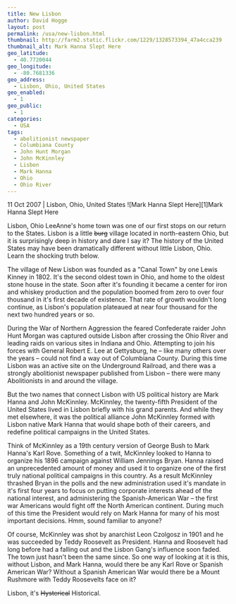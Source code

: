 ```yaml
---
title: New Lisbon
author: David Hogge
layout: post
permalink: /usa/new-lisbon.html
thumbnail: http://farm2.static.flickr.com/1229/1328573394_47a4cca239
thumbnail_alt: Mark Hanna Slept Here
geo_latitude:
  - 40.7720044
geo_longitude:
  - -80.7681336
geo_address:
  - Lisbon, Ohio, United States
geo_enabled:
  - 1
geo_public:
  - 1
categories:
  - USA
tags:
  - abolitionist newspaper
  - Columbiana County
  - John Hunt Morgan
  - John McKinnley
  - Lisbon
  - Mark Hanna
  - Ohio
  - Ohio River
---
```

11 Oct 2007 | Lisbon, Ohio, United States ![Mark Hanna Slept Here][1]Mark Hanna Slept Here

Lisbon, Ohio LeeAnne's home town was one of our first stops on our return to the States. Lisbon is a little ~~burg~~ village located in north-eastern Ohio, but it is surprisingly deep in history and dare I say it? The history of the United States may have been dramatically different without little Lisbon, Ohio. Learn the shocking truth below.

The village of New Lisbon was founded as a "Canal Town" by one Lewis Kinney in 1802. It's the second oldest town in Ohio, and home to the oldest stone house in the state. Soon after it's founding it became a center for iron and whiskey production and the population boomed from zero to over four thousand in it's first decade of existence. That rate of growth wouldn't long continue, as Lisbon's population plateaued at near four thousand for the next two hundred years or so.

During the War of Northern Aggression the feared Confederate raider John Hunt Morgan was captured outside Lisbon after crossing the Ohio River and leading raids on various sites in Indiana and Ohio. Attempting to join his forces with General Robert E. Lee at Gettysburg, he – like many others over the years – could not find a way out of Columbiana County. During this time Lisbon was an active site on the Underground Railroad, and there was a strongly abolitionist newspaper published from Lisbon – there were many Abolitionists in and around the village.

But the two names that connect Lisbon with US political history are Mark Hanna and John McKinnley. McKinnley, the twenty-fifth President of the United States lived in Lisbon briefly with his grand parents. And while they met elsewhere, it was the political alliance John McKinnley formed with Lisbon native Mark Hanna that would shape both of their careers, and redefine political campaigns in the United States.

Think of McKinnley as a 19th century version of George Bush to Mark Hanna's Karl Rove. Something of a twit, McKinnley looked to Hanna to organize his 1896 campaign against William Jennings Bryan. Hanna raised an unprecedented amount of money and used it to organize one of the first truly national political campaigns in this country. As a result McKinnley thrashed Bryan in the polls and the new administration used it's mandate in it's first four years to focus on putting corporate interests ahead of the national interest, and administering the Spanish-American War – the first war Americans would fight off the North American continent. During much of this time the President would rely on Mark Hanna for many of his most important decisions. Hmm, sound familiar to anyone?

Of course, McKinnley was shot by anarchist Leon Czolgosz in 1901 and he was succeeded by Teddy Roosevelt as President. Hanna and Roosevelt had long before had a falling out and the Lisbon Gang's influence soon faded. The town just hasn't been the same since. So one way of looking at it is this, without Lisbon, and Mark Hanna, would there be any Karl Rove or Spanish American War? Without a Spanish American War would there be a Mount Rushmore with Teddy Roosevelts face on it?

Lisbon, it's ~~Hysterical~~ Historical.